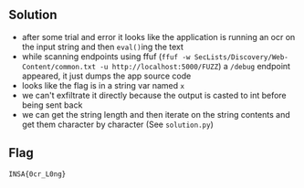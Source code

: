 ## Solution
* after some trial and error it looks like the application is running an ocr on the input string and then `eval()`ing the text
* while scanning endpoints using ffuf (`ffuf -w SecLists/Discovery/Web-Content/common.txt -u http://localhost:5000/FUZZ`) a `/debug` endpoint appeared, it just dumps the app source code
* looks like the flag is in a string var named `x`
* we can't exfiltrate it directly because the output is casted to int before being sent back
* we can get the string length and then iterate on the string contents and get them character by character
(See `solution.py`)
## Flag
```
INSA{0cr_L0ng}
```
